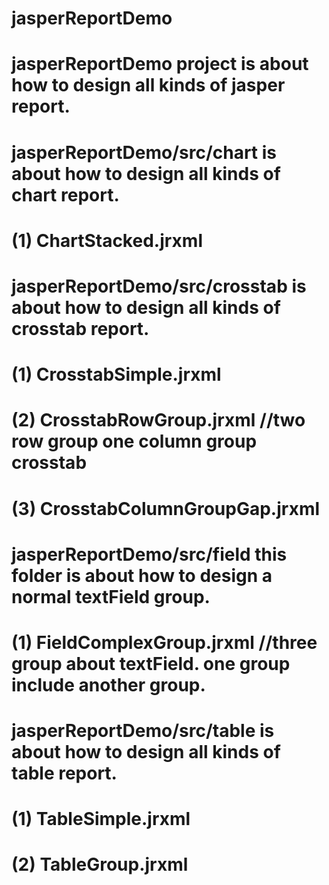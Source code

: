# jasperReportDemo

# jasperReportDemo project is about how to design all kinds of jasper report.

# jasperReportDemo/src/chart is about how to design all kinds of chart report.
# (1) ChartStacked.jrxml

# jasperReportDemo/src/crosstab is about how to design all kinds of crosstab report.
# (1) CrosstabSimple.jrxml
# (2) CrosstabRowGroup.jrxml  //two row group one column group crosstab
# (3) CrosstabColumnGroupGap.jrxml

# jasperReportDemo/src/field this folder is about how to design a normal textField group.
# (1) FieldComplexGroup.jrxml  //three group about textField. one group include another group.

# jasperReportDemo/src/table is about how to design all kinds of table report.
# (1) TableSimple.jrxml
# (2) TableGroup.jrxml
